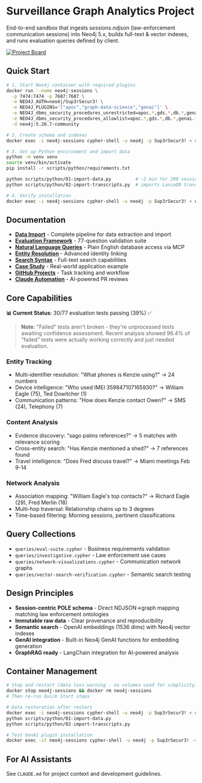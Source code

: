 # Surveillance Graph Analytics Project

End-to-end sandbox that ingests *sessions.ndjson* (law-enforcement communication sessions) into Neo4j 5.x, builds full-text & vector indexes, and runs evaluation queries defined by client.

[![Project Board](https://img.shields.io/badge/Project%20Board-Kanban-blue)](https://github.com/users/dzivkovi/projects/1)

## Quick Start

```bash
# 1. Start Neo4j container with required plugins
docker run --name neo4j-sessions \
  -p 7474:7474 -p 7687:7687 \
  -e NEO4J_AUTH=neo4j/Sup3rSecur3! \
  -e NEO4J_PLUGINS='["apoc","graph-data-science","genai"]' \
  -e NEO4J_dbms_security_procedures_unrestricted=apoc.*,gds.*,db.*,genai.* \
  -e NEO4J_dbms_security_procedures_allowlist=apoc.*,gds.*,db.*,genai.* \
  -d neo4j:5.26.7-community

# 2. Create schema and indexes
docker exec -i neo4j-sessions cypher-shell -u neo4j -p Sup3rSecur3! < scripts/cypher/01-schema.cypher

# 3. Set up Python environment and import data
python -m venv venv
source venv/bin/activate
pip install -r scripts/python/requirements.txt

python scripts/python/01-import-data.py         # ~2 min for 200 sessions
python scripts/python/02-import-transcripts.py  # imports LanceDB transcripts

# 4. Verify installation
docker exec -i neo4j-sessions cypher-shell -u neo4j -p Sup3rSecur3! < queries/eval-suite.cypher
```

## Documentation

- **[Data Import](docs/import.md)** - Complete pipeline for data extraction and import
- **[Evaluation Framework](docs/evaluations.md)** - 77-question validation suite
- **[Natural Language Queries](docs/mcp.md)** - Plain English database access via MCP
- **[Entity Resolution](docs/entity-resolution.md)** - Advanced identity linking
- **[Search Syntax](docs/lucene.md)** - Full-text search capabilities
- **[Case Study](docs/case-study.md)** - Real-world application example
- **[GitHub Projects](docs/kanban.md)** - Task tracking and workflow
- **[Claude Automation](docs/claude-automation.md)** - AI-powered PR reviews

## Core Capabilities

**📊 Current Status**: 30/77 evaluation tests passing (39%) ✅

> **Note**: "Failed" tests aren't broken - they're unprocessed tests awaiting confidence assessment. Recent analysis showed 96.4% of "failed" tests were actually working correctly and just needed evaluation.

### Entity Tracking
- Multi-identifier resolution: "What phones is Kenzie using?" → 24 numbers
- Device intelligence: "Who used IMEI 359847107165930?" → William Eagle (75), Ted Dowitcher (1)
- Communication patterns: "How does Kenzie contact Owen?" → SMS (24), Telephony (7)

### Content Analysis
- Evidence discovery: "sago palms references?" → 5 matches with relevance scoring
- Cross-entity search: "Has Kenzie mentioned a shed?" → 7 references found
- Travel intelligence: "Does Fred discuss travel?" → Miami meetings Feb 9-14

### Network Analysis
- Association mapping: "William Eagle's top contacts?" → Richard Eagle (29), Fred Merlin (18)
- Multi-hop traversal: Relationship chains up to 3 degrees
- Time-based filtering: Morning sessions, pertinent classifications

## Query Collections

- `queries/eval-suite.cypher` - Business requirements validation
- `queries/investigative.cypher` - Law enforcement use cases  
- `queries/network-visualizations.cypher` - Communication network graphs
- `queries/vector-search-verification.cypher` - Semantic search testing

## Design Principles

- **Session-centric POLE schema** - Direct NDJSON→graph mapping matching law enforcement ontologies
- **Immutable raw data** - Clear provenance and reproducibility
- **Semantic search** - OpenAI embeddings (1536 dims) with Neo4j vector indexes
- **GenAI integration** - Built-in Neo4j GenAI functions for embedding generation
- **GraphRAG ready** - LangChain integration for AI-powered analysis

## Container Management

```bash
# Stop and restart (data loss warning - no volumes used for simplicity)
docker stop neo4j-sessions && docker rm neo4j-sessions
# Then re-run Quick Start steps

# Data restoration after restart
docker exec -i neo4j-sessions cypher-shell -u neo4j -p Sup3rSecur3! < scripts/cypher/01-schema.cypher
python scripts/python/01-import-data.py
python scripts/python/02-import-transcripts.py

# Test GenAI plugin installation
docker exec -it neo4j-sessions cypher-shell -u neo4j -p Sup3rSecur3! -c "SHOW FUNCTIONS YIELD name WHERE name CONTAINS 'genai' RETURN name"
```

## For AI Assistants

See `CLAUDE.md` for project context and development guidelines.